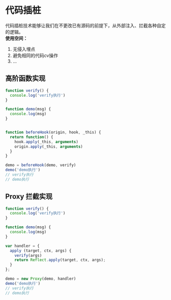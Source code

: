 # 代码插桩
代码插桩技术能够让我们在不更改已有源码的前提下，从外部注入、拦截各种自定的逻辑。 <br>
**使用空间：**
1. 无侵入埋点
2. 避免相同的代码cv操作
3. ...

## 高阶函数实现
```js
function verify() {
  console.log('verify执行')
}

function demo(msg) {
  console.log(msg)
}


function beforeHook(origin, hook, _this) {
  return function() {
    hook.apply(_this, arguments)
    origin.apply(_this, arguments)
  }
}

demo = beforeHook(demo, verify)
demo('demo执行')
// verify执行
// demo执行
```

## Proxy 拦截实现
```js
function verify() {
  console.log('verify执行')
}

function demo(msg) {
  console.log(msg)
}

var handler = {
  apply (target, ctx, args) {
    verify(args)
    return Reflect.apply(target, ctx, args);
  }
};

demo = new Proxy(demo, handler)
demo('demo执行')
// verify执行
// demo执行
```

